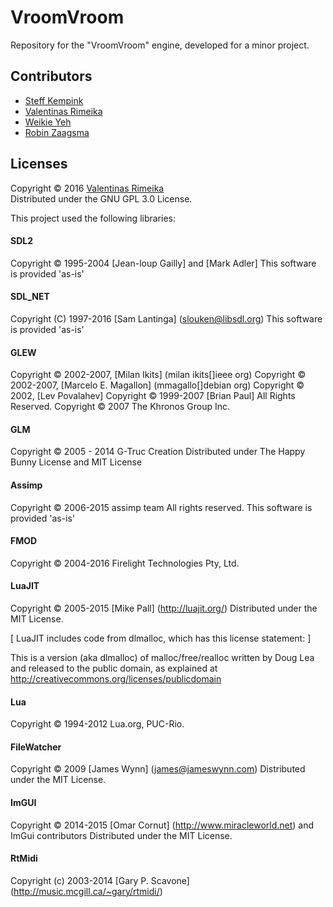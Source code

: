 # VroomVroom
Repository for the "VroomVroom" engine, developed for a minor project.

## Contributors
* [Steff Kempink](http://kempink.eu/)  
* [Valentinas Rimeika](https://twitter.com/vrimeika)  
* [Weikie Yeh](http://weikie.nl/)  
* [Robin Zaagsma](http://www.vadinci.net/)  


## Licenses
Copyright © 2016 [Valentinas Rimeika](https://twitter.com/vrimeika)  
Distributed under the GNU GPL 3.0 License.  

This project used the following libraries:  

#### SDL2
Copyright © 1995-2004 [Jean-loup Gailly] and [Mark Adler]
This software is provided 'as-is'

#### SDL_NET
Copyright (C) 1997-2016 [Sam Lantinga] (slouken@libsdl.org)
This software is provided 'as-is'

#### GLEW
Copyright © 2002-2007, [Milan Ikits] (milan ikits[]ieee org)
Copyright © 2002-2007, [Marcelo E. Magallon] (mmagallo[]debian org)
Copyright © 2002, [Lev Povalahev]
Copyright © 1999-2007  [Brian Paul]   All Rights Reserved.
Copyright © 2007 The Khronos Group Inc.

#### GLM
Copyright © 2005 - 2014 G-Truc Creation
Distributed under The Happy Bunny License and MIT License

#### Assimp
Copyright © 2006-2015 assimp team All rights reserved.
This software is provided 'as-is'

#### FMOD
Copyright © 2004-2016 Firelight Technologies Pty, Ltd.

#### LuaJIT
Copyright © 2005-2015 [Mike Pall] (http://luajit.org/)
Distributed under the MIT License.

[ LuaJIT includes code from dlmalloc, which has this license statement: ]

This is a version (aka dlmalloc) of malloc/free/realloc written by
Doug Lea and released to the public domain, as explained at
http://creativecommons.org/licenses/publicdomain

#### Lua
Copyright © 1994-2012 Lua.org, PUC-Rio.

#### FileWatcher
Copyright © 2009 [James Wynn] (james@jameswynn.com)
Distributed under the MIT License.

#### ImGUI
Copyright © 2014-2015 [Omar Cornut] (http://www.miracleworld.net) and ImGui contributors
Distributed under the MIT License.

#### RtMidi
Copyright (c) 2003-2014 [Gary P. Scavone] (http://music.mcgill.ca/~gary/rtmidi/)

